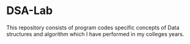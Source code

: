 # DSA-Lab
This repository consists of program codes specific concepts of Data structures and algorithm which I have performed in my colleges years.
